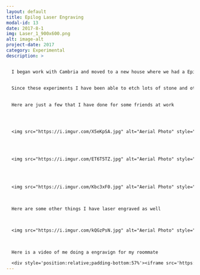 ```yaml
---
layout: default
title: Epilog Laser Engraving
modal-id: 13
date: 2017-8-1
img: Laser_1_900x600.png
alt: image-alt
project-date: 2017
category: Experimental
description: >


  I began work with Cambria and moved to a new house where we had a Epilog Legend series 45watt laser cutter and engraver. For a while I was curious if the laser would etch and cut different materials, so I thought I would give it a try with some Cambria Quartz from work. I took a few samples home and began to experiment with it. At first I used painters tape since I read that usign it would produce sharper images and I found that I need really wide painters tape to do large objects, and the tape would catch fire sometimes. I also realized that overlapping tape would sometimes leak paint when I would paint the images I engraved with just regular model paint. Next I moved on to vinyl, like the stuff used in scrap booking. This worked phenomenally since I could buy large rolls of it and it would cover a large area and easy to remove without any fires.
  
  
  Since these experiments I have been able to etch lots of stone and other materials and add color to the engravings as well.
  
  
  Here are just a few that I have done for some friends at work



  
  <img src="https://i.imgur.com/X5eKpSA.jpg" alt="Aerial Photo" style="width: 80%;"/>
  
  
  
    
  <img src="https://i.imgur.com/ET6T5TZ.jpg" alt="Aerial Photo" style="width: 80%;"/>
  
  
  
    
  <img src="https://i.imgur.com/Kbc3xF0.jpg" alt="Aerial Photo" style="width: 80%;"/>
  
  
    
  Here are some other things I have laser engraved as well


  
  <img src="https://i.imgur.com/kQGzPsN.jpg" alt="Aerial Photo" style="width: 80%;"/>
  
  
    
  Here is a video of me doing a engravign for my roommate

  <div style='position:relative;padding-bottom:57%'><iframe src='https://media.giphy.com/media/cUIsGp0itEIn0XnrTs/giphy.gif' frameborder='0' scrolling='no' width='100%' height='100%' style='position:absolute;top:0;left:0;' allowfullscreen></iframe></div>
---
```

